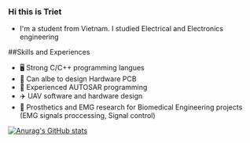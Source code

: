 ### Hi this is Triet
- I'm a student from Vietnam. I studied Electrical and Electronics engineering

##Skills and Experiences
  - 🖥️ Strong C/C++ programming langues
  - 🔬 Can albe to design Hardware PCB
  - 🚗 Experienced AUTOSAR programming
  - ✈️ UAV software and hardware design
  - 🦾 Prosthetics and EMG research for Biomedical Engineering projects (EMG signals proccessing, Signal control)

  
[![Anurag's GitHub stats](https://github-readme-stats.vercel.app/api?username=trietmt9)](https://github.com/anuraghazra/github-readme-stats)
